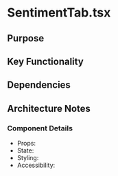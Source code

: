 # SentimentTab.tsx

## Purpose

## Key Functionality

## Dependencies

## Architecture Notes

### Component Details
- Props: 
- State: 
- Styling: 
- Accessibility: 
